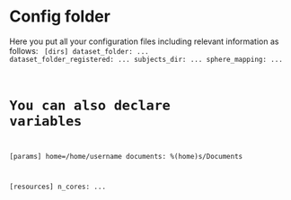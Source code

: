 # Config folder
Here you put all your configuration files including relevant information as follows:
<code>
[dirs]
    dataset_folder: ...
    dataset_folder_registered: ...
    subjects_dir: ...
    sphere_mapping: ...

# You can also declare variables
[params]
    home=/home/username
    documents: %(home)s/Documents

[resources]
    n_cores: ...
</code>